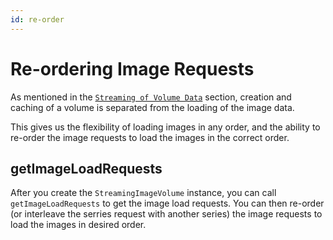 ```yaml
---
id: re-order
---
```


# Re-ordering Image Requests

As mentioned in the [`Streaming of Volume Data`](./streaming.md) section, creation and
caching of a volume is separated from the loading of the image data.

This gives us the flexibility of loading images in any order, and the ability to
re-order the image requests to load the images in the correct order.

## getImageLoadRequests
After you create the `StreamingImageVolume` instance, you can call `getImageLoadRequests` to get the image load requests.
You can then re-order (or interleave the serries request with
another series) the image requests to load the images in desired  order.
